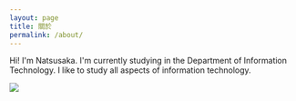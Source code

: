 ```yaml
---
layout: page
title: 關於
permalink: /about/
---
```


Hi! I'm Natsusaka. I'm currently studying in the Department of Information Technology. I like to study all aspects of information technology.

![](https://img.onl/44mVEc)

